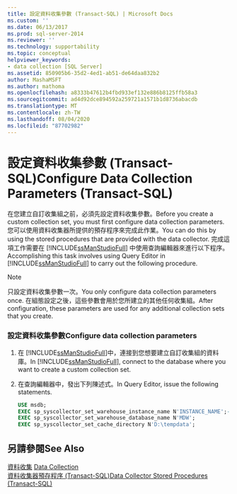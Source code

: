 ```yaml
---
title: 設定資料收集參數 (Transact-SQL) | Microsoft Docs
ms.custom: ''
ms.date: 06/13/2017
ms.prod: sql-server-2014
ms.reviewer: ''
ms.technology: supportability
ms.topic: conceptual
helpviewer_keywords:
- data collection [SQL Server]
ms.assetid: 850905b6-35d2-4ed1-ab51-de64daa832b2
author: MashaMSFT
ms.author: mathoma
ms.openlocfilehash: a8333b47612b4fbd933ef132e886b8125ffb58a3
ms.sourcegitcommit: ad4d92dce894592a259721a1571b1d8736abacdb
ms.translationtype: MT
ms.contentlocale: zh-TW
ms.lasthandoff: 08/04/2020
ms.locfileid: "87702982"
---
```

# <a name="configure-data-collection-parameters-transact-sql"></a><span data-ttu-id="a4ffa-102">設定資料收集參數 (Transact-SQL)</span><span class="sxs-lookup"><span data-stu-id="a4ffa-102">Configure Data Collection Parameters (Transact-SQL)</span></span>
  <span data-ttu-id="a4ffa-103">在您建立自訂收集組之前，必須先設定資料收集參數。</span><span class="sxs-lookup"><span data-stu-id="a4ffa-103">Before you create a custom collection set, you must first configure data collection parameters.</span></span> <span data-ttu-id="a4ffa-104">您可以使用資料收集器所提供的預存程序來完成此作業。</span><span class="sxs-lookup"><span data-stu-id="a4ffa-104">You can do this by using the stored procedures that are provided with the data collector.</span></span> <span data-ttu-id="a4ffa-105">完成這項工作需要在 [!INCLUDE[ssManStudioFull](../../includes/ssmanstudiofull-md.md)] 中使用查詢編輯器來進行以下程序。</span><span class="sxs-lookup"><span data-stu-id="a4ffa-105">Accomplishing this task involves using Query Editor in [!INCLUDE[ssManStudioFull](../../includes/ssmanstudiofull-md.md)] to carry out the following procedure.</span></span>  
  
> [!NOTE]  
>  <span data-ttu-id="a4ffa-106">只設定資料收集參數一次。</span><span class="sxs-lookup"><span data-stu-id="a4ffa-106">You only configure data collection parameters once.</span></span> <span data-ttu-id="a4ffa-107">在組態設定之後，這些參數會用於您所建立的其他任何收集組。</span><span class="sxs-lookup"><span data-stu-id="a4ffa-107">After configuration, these parameters are used for any additional collection sets that you create.</span></span>  
  
### <a name="configure-data-collection-parameters"></a><span data-ttu-id="a4ffa-108">設定資料收集參數</span><span class="sxs-lookup"><span data-stu-id="a4ffa-108">Configure data collection parameters</span></span>  
  
1.  <span data-ttu-id="a4ffa-109">在 [!INCLUDE[ssManStudioFull](../../includes/ssmanstudiofull-md.md)]中，連接到您想要建立自訂收集組的資料庫。</span><span class="sxs-lookup"><span data-stu-id="a4ffa-109">In [!INCLUDE[ssManStudioFull](../../includes/ssmanstudiofull-md.md)], connect to the database where you want to create a custom collection set.</span></span>  
  
2.  <span data-ttu-id="a4ffa-110">在查詢編輯器中，發出下列陳述式。</span><span class="sxs-lookup"><span data-stu-id="a4ffa-110">In Query Editor, issue the following statements.</span></span>  
  
    ```sql  
    USE msdb;  
    EXEC sp_syscollector_set_warehouse_instance_name N'INSTANCE_NAME';-- where instance name is the name of the SQL Server instance  
    EXEC sp_syscollector_set_warehouse_database_name N'MDW';  
    EXEC sp_syscollector_set_cache_directory N'D:\tempdata';  
    ```  
  
## <a name="see-also"></a><span data-ttu-id="a4ffa-111">另請參閱</span><span class="sxs-lookup"><span data-stu-id="a4ffa-111">See Also</span></span>  
 <span data-ttu-id="a4ffa-112">[資料收集](data-collection.md) </span><span class="sxs-lookup"><span data-stu-id="a4ffa-112">[Data Collection](data-collection.md) </span></span>  
 [<span data-ttu-id="a4ffa-113">資料收集器預存程序 &#40;Transact-SQL&#41;</span><span class="sxs-lookup"><span data-stu-id="a4ffa-113">Data Collector Stored Procedures &#40;Transact-SQL&#41;</span></span>](/sql/relational-databases/system-stored-procedures/data-collector-stored-procedures-transact-sql)  
  
  
